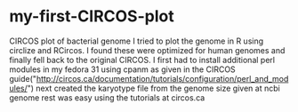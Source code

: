 # my-first-CIRCOS-plot
CIRCOS plot of bacterial genome
I tried to plot the genome in R using circlize and RCircos. I found these were optimized for human genomes and finally fell back to the original CIRCOS. 
I first had to install additional perl modules in my fedora 31 using cpanm as given in the CIRCOS guide("http://circos.ca/documentation/tutorials/configuration/perl_and_modules/") 
next created the karyotype file from the genome size given at ncbi genome
rest was easy using the tutorials at circos.ca
